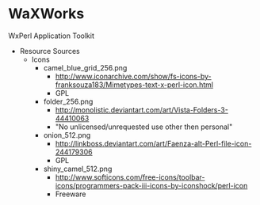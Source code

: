 WaXWorks
========

WxPerl Application Toolkit

* Resource Sources
  * Icons
    * camel_blue_grid_256.png
        * http://www.iconarchive.com/show/fs-icons-by-franksouza183/Mimetypes-text-x-perl-icon.html
        * GPL
    * folder_256.png
        * http://monolistic.deviantart.com/art/Vista-Folders-3-44410063
        * "No unlicensed/unrequested use other then personal"
    * onion_512.png
      * http://linkboss.deviantart.com/art/Faenza-alt-Perl-file-icon-244179306
      * GPL
    * shiny_camel_512.png
        * http://www.softicons.com/free-icons/toolbar-icons/programmers-pack-iii-icons-by-iconshock/perl-icon
        * Freeware
        



